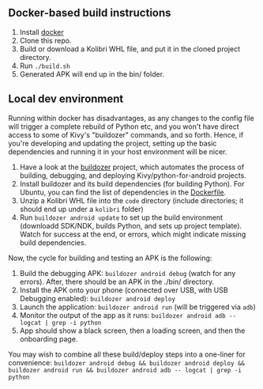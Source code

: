 ## Docker-based build instructions

1. Install [docker](https://www.docker.com/community-edition)
1. Clone this repo.
1. Build or download a Kolibri WHL file, and put it in the cloned project directory.
1. Run `./build.sh`
1. Generated APK will end up in the bin/ folder.

## Local dev environment

Running within docker has disadvantages, as any changes to the config file will trigger a complete rebuild
of Python etc, and you won't have direct access to some of Kivy's "buildozer" commands, and so forth. Hence,
if you're developing and updating the project, setting up the basic dependencies and running it in your host
environment will be nicer.

1. Have a look at the [buildozer](https://github.com/kivy/buildozer) project, which automates the process of
building, debugging, and deploying Kivy/python-for-android projects.
1. Install buildozer and its build dependencies (for building Python). For Ubuntu, you can find the list of
dependencies in the [Dockerfile](./Dockerfile).
1. Unzip a Kolibri WHL file into the `code` directory (include directories; it should end up under a `kolibri`
folder)
1. Run `buildozer android update` to set up the build environment (downloadd SDK/NDK, builds Python, and sets
up project template). Watch for success at the end, or errors, which might indicate missing build dependencies.

Now, the cycle for building and testing an APK is the following:
1. Build the debugging APK: `buildozer android debug` (watch for any errors). After, there should be an APK in
the ./bin/ directory.
1. Install the APK onto your phone (connected over USB, with USB Debugging enabled): `buildozer android deploy`
1. Launch the application: `buildozer android run` (will be triggered via `adb`)
1. Monitor the output of the app as it runs: `buildozer android adb -- logcat | grep -i python`
1. App should show a black screen, then a loading screen, and then the onboarding page.

You may wish to combine all these build/deploy steps into a one-liner for convenience:
`buildozer android debug && buildozer android deploy && buildozer android run && buildozer android adb -- logcat | grep -i python`
